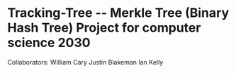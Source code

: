 # Tracking-Tree -- Merkle Tree (Binary Hash Tree) Project for computer science 2030


Collaborators:
William Cary
Justin Blakeman
Ian Kelly
